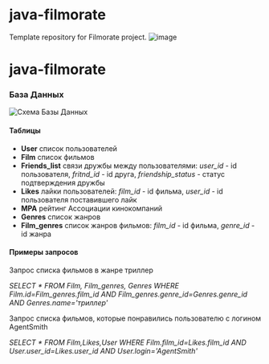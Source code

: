 # java-filmorate
Template repository for Filmorate project.
![image](https://user-images.githubusercontent.com/113606130/222157385-7684e9dd-31dc-4351-9d31-248e8bb89f06.png)

# java-filmorate

### База Данных

![Схема Базы Данных](schema.png)

#### Таблицы
- **User** список пользователей
- **Film** список фильмов
- **Friends_list** связи дружбы между пользователями: *user_id* - id пользователя, *fritnd_id* - id друга, *friendship_status* - статус подтверждения дружбы
- **Likes** лайки пользователей: *film_id* - id фильма, *user_id* - id пользователя поставившего лайк
- **MPA** рейтинг Ассоциации кинокомпаний
- **Genres** список жанров
- **Film_genres** список жанров фильмов: *film_id* - id фильма, *genre_id* - id жанра

#### Примеры запросов
Запрос списка фильмов в жанре триллер

*SELECT * FROM Film, Film_genres, Genres
WHERE Film.id=Film_genres.film_id AND Film_genres.genre_id=Genres.genre_id AND Genres.name='триллер'*

Запрос списка фильмов, которые понравились пользователю с логином AgentSmith

*SELECT * FROM Film,Likes,User
WHERE Film.film_id=Likes.film_id AND User.user_id=Likes.user_id AND User.login='AgentSmith'*





